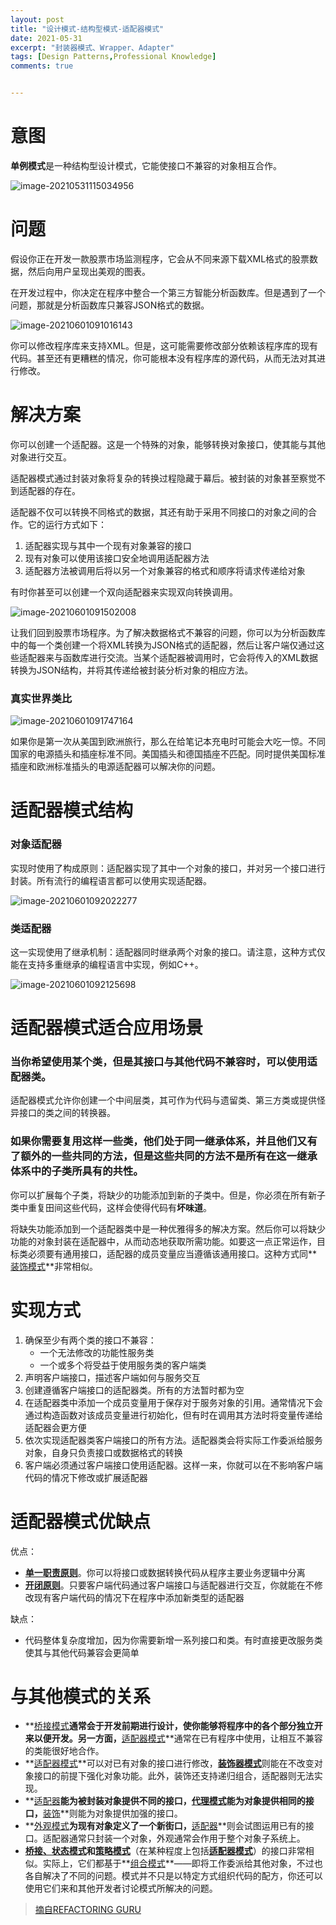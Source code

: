 ```yaml
---
layout: post
title: "设计模式-结构型模式-适配器模式"
date: 2021-05-31
excerpt: "封装器模式、Wrapper、Adapter"
tags: [Design Patterns,Professional Knowledge]
comments: true


---
```


# 意图

**单例模式**是一种结构型设计模式，它能使接口不兼容的对象相互合作。

![image-20210531115034956](../../assets/img/image-20210531115034956.png)

# 问题

假设你正在开发一款股票市场监测程序，它会从不同来源下载XML格式的股票数据，然后向用户呈现出美观的图表。

在开发过程中，你决定在程序中整合一个第三方智能分析函数库。但是遇到了一个问题，那就是分析函数库只兼容JSON格式的数据。

![image-20210601091016143](../../assets/img/image-20210601091016143.png)

你可以修改程序库来支持XML。但是，这可能需要修改部分依赖该程序库的现有代码。甚至还有更糟糕的情况，你可能根本没有程序库的源代码，从而无法对其进行修改。

# 解决方案

你可以创建一个适配器。这是一个特殊的对象，能够转换对象接口，使其能与其他对象进行交互。

适配器模式通过封装对象将复杂的转换过程隐藏于幕后。被封装的对象甚至察觉不到适配器的存在。

适配器不仅可以转换不同格式的数据，其还有助于采用不同接口的对象之间的合作。它的运行方式如下：

1. 适配器实现与其中一个现有对象兼容的接口
2. 现有对象可以使用该接口安全地调用适配器方法
3. 适配器方法被调用后将以另一个对象兼容的格式和顺序将请求传递给对象

有时你甚至可以创建一个双向适配器来实现双向转换调用。

![image-20210601091502008](../../assets/img/image-20210601091502008.png)

让我们回到股票市场程序。为了解决数据格式不兼容的问题，你可以为分析函数库中的每一个类创建一个将XML转换为JSON格式的适配器，然后让客户端仅通过这些适配器来与函数库进行交流。当某个适配器被调用时，它会将传入的XML数据转换为JSON结构，并将其传递给被封装分析对象的相应方法。

### 真实世界类比

![image-20210601091747164](../../assets/img/image-20210601091747164.png)

如果你是第一次从美国到欧洲旅行，那么在给笔记本充电时可能会大吃一惊。不同国家的电源插头和插座标准不同。美国插头和德国插座不匹配。同时提供美国标准插座和欧洲标准插头的电源适配器可以解决你的问题。

# 适配器模式结构

### 对象适配器

实现时使用了构成原则：适配器实现了其中一个对象的接口，并对另一个接口进行封装。所有流行的编程语言都可以使用实现适配器。

![image-20210601092022277](../../assets/img/image-20210601092022277.png)

### 类适配器

这一实现使用了继承机制：适配器同时继承两个对象的接口。请注意，这种方式仅能在支持多重继承的编程语言中实现，例如C++。

![image-20210601092125698](../../assets/img/image-20210601092125698.png)

# 适配器模式适合应用场景

### 当你希望使用某个类，但是其接口与其他代码不兼容时，可以使用适配器类。

适配器模式允许你创建一个中间层类，其可作为代码与遗留类、第三方类或提供怪异接口的类之间的转换器。

### 如果你需要复用这样一些类，他们处于同一继承体系，并且他们又有了额外的一些共同的方法，但是这些共同的方法不是所有在这一继承体系中的子类所具有的共性。

你可以扩展每个子类，将缺少的功能添加到新的子类中。但是，你必须在所有新子类中重复田间这些代码，这样会使得代码有**坏味道**。

将缺失功能添加到一个适配器类中是一种优雅得多的解决方案。然后你可以将缺少功能的对象封装在适配器中，从而动态地获取所需功能。如要这一点正常运作，目标类必须要有通用接口，适配器的成员变量应当遵循该通用接口。这种方式同**<u>装饰模式</u>**非常相似。

# 实现方式

1. 确保至少有两个类的接口不兼容：
   - 一个无法修改的功能性服务类
   - 一个或多个将受益于使用服务类的客户端类
2. 声明客户端接口，描述客户端如何与服务交互
3. 创建遵循客户端接口的适配器类。所有的方法暂时都为空
4. 在适配器类中添加一个成员变量用于保存对于服务对象的引用。通常情况下会通过构造函数对该成员变量进行初始化，但有时在调用其方法时将变量传递给适配器会更方便
5. 依次实现适配器类客户端接口的所有方法。适配器类会将实际工作委派给服务对象，自身只负责接口或数据格式的转换
6. 客户端必须通过客户端接口使用适配器。这样一来，你就可以在不影响客户端代码的情况下修改或扩展适配器

# 适配器模式优缺点

优点：

- **<u>单一职责原则</u>**。你可以将接口或数据转换代码从程序主要业务逻辑中分离
- **<u>开闭原则</u>**。只要客户端代码通过客户端接口与适配器进行交互，你就能在不修改现有客户端代码的情况下在程序中添加新类型的适配器

缺点：

- 代码整体复杂度增加，因为你需要新增一系列接口和类。有时直接更改服务类使其与其他代码兼容会更简单

# 与其他模式的关系

- **<u>桥接模式</u>**通常会于开发前期进行设计，使你能够将程序中的各个部分独立开来以便开发。另一方面，**<u>适配器模式</u>**通常在已有程序中使用，让相互不兼容的类能很好地合作。
- **<u>适配器模式</u>**可以对已有对象的接口进行修改，<u>**装饰器模式**</u>则能在不改变对象接口的前提下强化对象功能。此外，装饰还支持递归组合，适配器则无法实现。
- **<u>适配器</u>**能为被封装对象提供不同的接口，<u>**代理模式**</u>能为对象提供相同的接口，**<u>装饰</u>**则能为对象提供加强的接口。
- **<u>外观模式</u>**为现有对象定义了一个新街口，**<u>适配器</u>**则会试图运用已有的接口。适配器通常只封装一个对象，外观通常会作用于整个对象子系统上。
- **<u>桥接、状态模式</u>**和**<u>策略模式</u>**（在某种程度上包括<u>**适配器模式**</u>）的接口非常相似。实际上，它们都基于**<u>组合模式</u>**——即将工作委派给其他对象，不过也各自解决了不同的问题。模式并不只是以特定方式组织代码的配方，你还可以使用它们来和其他开发者讨论模式所解决的问题。

> [摘自REFACTORING GURU](https://refactoringguru.cn/design-patterns/adapter)

